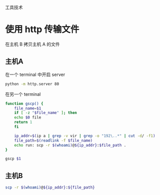 工具技术

# 使用 http 传输文件
在主机 B 拷贝主机 A 的文件
## 主机A
在一个 terminal 中开启 server
```bash
python -m http.server 80
```

在另一个 terminal
```bash
function gscp() {
    file_name=$1
    if [ -z "$file_name" ]; then
    echo $0 file
    return 1
    fi

    ip_addr=$(ip a | grep -v vir | grep -o "192\..*" | cut -d/ -f1)
    file_path=$(readlink -f $file_name)
    echo run: scp -r $(whoami)@${ip_addr}:$file_path .
}

gscp $1
```

## 主机B
```bash
scp -r $(whoami)@${ip_addr}:${file_path}
```
